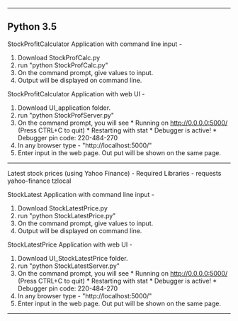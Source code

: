 -----------------------------------------------------------------------------
Python 3.5
-----------------------------------------------------------------------------
StockProfitCalculator Application with command line input - 
1. Download StockProfCalc.py
2. run "python StockProfCalc.py"
3. On the command prompt, give values to input.
4. Output will be displayed on command line.

StockProfitCalculator Application with web UI - 
1. Download UI_application folder.
2. run "python StockProfServer.py"
3. On the command prompt, you will see
             * Running on http://0.0.0.0:5000/ (Press CTRL+C to quit)
             * Restarting with stat
             * Debugger is active!
             * Debugger pin code: 220-484-270
4. In any browser type - "http://localhost:5000/"
5. Enter input in the web page. Out put will be shown on the same page.
-----------------------------------------------------------------------------
Latest stock prices (using Yahoo Finance) - 
Required Libraries - 
requests
yahoo-finance
tzlocal

StockLatest Application with command line input - 
1. Download StockLatestPrice.py
2. run "python StockLatestPrice.py"
3. On the command prompt, give values to input.
4. Output will be displayed on command line.

StockLatestPrice Application with web UI - 
1. Download UI_StockLatestPrice folder.
2. run "python StockLatestServer.py"
3. On the command prompt, you will see
             * Running on http://0.0.0.0:5000/ (Press CTRL+C to quit)
             * Restarting with stat
             * Debugger is active!
             * Debugger pin code: 220-484-270
4. In any browser type - "http://localhost:5000/"
5. Enter input in the web page. Out put will be shown on the same page.
-----------------------------------------------------------------------------
